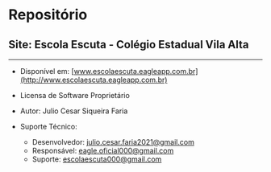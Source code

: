 # Repositório
## Site: Escola Escuta - Colégio Estadual Vila Alta

---

 - Disponível em: [www.escolaescuta.eagleapp.com.br](http://www.escolaescuta.eagleapp.com.br)

 - Licensa de Software Proprietário

 - Autor: Julio Cesar Siqueira Faria

 - Suporte Técnico:
   - Desenvolvedor: julio.cesar.faria2021@gmail.com
   - Responsável: eagle.oficial000@gmail.com
   - Suporte: escolaescuta000@gmail.com

